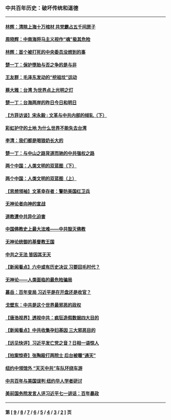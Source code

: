 ### 中共百年历史：破坏传统和道德
---
#### [林辉：清除上海十万棺材 共党霸占五千间房子](../../pages/nf1176114/n14033735.md?08070430) 
#### [周晓辉：中南海将马主义视作“魂”极其危险](../../pages/nf1176114/n14026892.md?08070430) 
#### [林辉：首个被打死的中央委员没想到的事](../../pages/nf1176114/n13987400.md?08070430) 
#### [楚一丁：保护堕胎与否之争的是与非](../../pages/nf1176114/n13815642.md?08070430) 
#### [王友群：毛泽东发动的“挖祖坟”运动](../../pages/nf1176114/n13723639.md?08070430) 
#### [蔡大雅：台湾 为世界点上光明之灯](../../pages/nf1176114/n13531530.md?08070430) 
#### [楚一丁：台海两岸的昨日今日和明日](../../pages/nf1176114/n13531468.md?08070430) 
#### [【方菲访谈】宋永毅 : 文革与中共内部的倾轧（下）](../../pages/nf1176114/n13486836.md?08070430) 
#### [彩虹护守的土地 为什么世界不能失去台湾](../../pages/nf1176114/n13476849.md?08070430) 
#### [李清：我们都是喝狼奶长大的](../../pages/nf1176114/n13471478.md?08070430) 
#### [楚一丁：与中山之路背道而驰的中共强权之路](../../pages/nf1176114/n13437270.md?08070430) 
#### [两个中国：人类文明的双蓝图（下）](../../pages/nf1176114/n13423132.md?08070430) 
#### [两个中国：人类文明的双蓝图（上）](../../pages/nf1176114/n13422687.md?08070430) 
#### [【思想领袖】文革幸存者：警防美国红卫兵](../../pages/nf1176114/n13339289.md?08070430) 
#### [无神论者向神的宣战](../../pages/nf1176114/n13281535.md?08070430) 
#### [道教遭中共异化迫害](../../pages/nf1176114/n13281463.md?08070430) 
#### [中国佛教史上最大法难——中共毁灭佛教](../../pages/nf1176114/n13281397.md?08070430) 
#### [无神论统御的基督教王国](../../pages/nf1176114/n13281280.md?08070430) 
#### [中共之无法 皆因其无天](../../pages/nf1176114/n13281088.md?08070430) 
#### [【新闻看点】六中或有历史决议 习要回毛时代？](../../pages/nf1176114/n13222895.md?08070430) 
#### [无神论——人类面临的最危险骗局](../../pages/nf1176114/n13196137.md?08070430) 
#### [慕岳：百年变局 习近平是在开盘还是收官？](../../pages/nf1176114/n13206516.md?08070430) 
#### [戈壁东：中共是这个世界最邪恶的政权](../../pages/nf1176114/n13085641.md?08070430) 
#### [【唐浩视界】透视中共：疯狂造假数据四大目的](../../pages/nf1176114/n13080590.md?08070430) 
#### [【新闻看点】中共收集孕妇基因 三大邪恶目的](../../pages/nf1176114/n13077182.md?08070430) 
#### [【远见快评】习近平发亡党之音？日相一语惊人](../../pages/nf1176114/n13074809.md?08070430) 
#### [【拍案惊奇】张陶殴打两院士 后台被曝“通天”](../../pages/nf1176114/n13070496.md?08070430) 
#### [纽约中领馆外 “天灭中共”车队环绕车游](../../pages/nf1176114/n13070693.md?08070430) 
#### [中共百年与美国误判 纽约华人学者研讨](../../pages/nf1176114/n13067969.md?08070430) 
#### [美前国务院发言人评习近平七一讲话：百年暴政](../../pages/nf1176114/n13066986.md?08070430) 

---
#### 第 [ [9](./9.md?08070430) / [8](./8.md?08070430) / [7](./7.md?08070430) / [6](./6.md?08070430) / [5](./5.md?08070430) / [4](./4.md?08070430) / [3](./3.md?08070430) / [2](./2.md?08070430) ] 页
